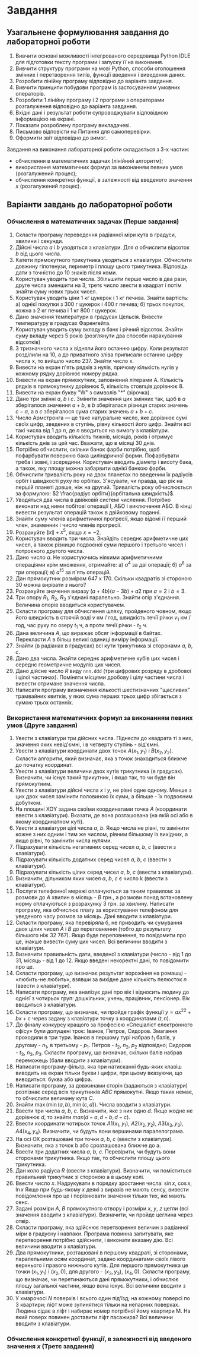 # Завдання
## Узагальнене формулювання завдання до лабораторної роботи 

1. Вивчити основні можливості інтегрованого середовища Python IDLE для підготовки тексту програми і запуску її на виконання. 
2. Вивчити структуру програми на мові Python, способи оголошення змінних і перетворення типів, функції введення і виведення даних. 
3. Розробити лінійну програму відповідно до варіанта завдання. 
4. Вивчити принципи побудови програм із застосуванням умовних операторів. 
5. Розробити 1 лінійну програму і 2 програми з операторами розгалуження відповідно до варіанта завдання. 
6. Вхідні дані і результат роботи супроводжувати відповідною інформацією на екрані. 
7. Показати розроблену програму викладачеві. 
8. Письмово відповісти на Питання для самоперевірки. 
9. Оформити звіт відповідно до вимог. 


Завдання на виконання лабораторної роботи складається з 3-х частин: 

- обчислення в математичних задачах (лінійний алгоритм); 
- використання математичних формул за виконанням певних умов (розгалужений процес); 
- обчислення конкретної функції, в залежності від введеного значення $х$ (розгалужений процес). 

## Варіанти завдань до лабораторної роботи 

### Обчислення в математичних задачах (Перше завдання) 

1. Скласти програму переведення радіанної міри кута в градуси, хвилини і секунди. 
2. Дійсні числа $a$ і $b$ уводяться з клавіатури. Для $a$ обчислити відсоток $b$ від цього числа. 
3. Катети прямокутного трикутника уводяться з клавіатури. Обчислити довжину гіпотенузи, периметр і площу цього трикутника. Відповідь дати з точністю до 10 знаків після коми. 
4. Користувач уводить три числа. Збільшити перше число в два рази, друге числа зменшити на 3, третє число звести в квадрат і потім знайти суму нових трьох чисел. 
5. Користувач уводить ціни 1 кг цукерок і 1 кг печива. Знайти вартість: а) однієї покупки з 300 г цукерок і 400 г печива; б) трьох покупок, кожна з 2 кг печива і 1 кг 800 г цукерок. 
6. Дано значення температури в градусах Цельсія. Вивести температуру в градусах Фаренгейта. 
7. Користувач уводить суму вкладу в банк і річний відсоток. Знайти суму вкладу через 5 років (розглянути два способи нарахування відсотків) 
8. З тризначного числа x відняли його останню цифру. Коли результат розділили на 10, а до приватного зліва приписали останню цифру числа x, то вийшло число 237. Знайти число x. 
9. Вивести на екран п'ять рядків з нулів, причому кількість нулів у кожному рядку дорівнює номеру рядка. 
10. Вивести на екран прямокутник, заповнений літерами А. Кількість рядків в прямокутнику дорівнює 5, кількість стовпців дорівнює 8. 
11. Вивести на екран букву "W" з символів "*" (зірочка). 
12. Дано три змінні $a$, $b$ і $c$. Змінити значення цих змінних так, щоб в $a$ зберігалося значення $a + b$, в $b$ зберігалася різниця старих значень $c-a$, а в $c$ зберігалося сума старих значень $a + b + c$. 
13. Число Армстронга — це таке натуральне число, яке дорівнює сумі своїх цифр, зведених в ступінь, рівну кількості його цифр. Знайти всі такі числа від 1 до $n$, де $n$ вводиться на вимогу з клавіатури. 
14. Користувач вводить кількість тижнів, місяців, років і отримує кількість днів за цей час. Вважати, що в місяці 30 днів. 
15. Потрібно обчислити, скільки банок фарби потрібно, щоб пофарбувати поверхню бака циліндричної форми. Пофарбувати треба і зовні, і зсередини. Користувач вводить діаметр і висоту бака, а також, яку площу можна забарвити однієї банкою фарби. 
16. Обчислити тривалість року на двох планетах по введеним їх радіусів орбіт і швидкості руху по орбітах. З'ясувати, чи правда, що рік на першій планеті довше, ніж на другий. Тривалість року обчислюється за формулою: $2 \frac{радіус орбіти}{орбітальна швидкість}$. 
17. Уводяться два числа в двійковій системі числення. Потрібно виконати над ними побітові операції І, АБО і виключення АБО. В кінці вивести результат операцій також в двійковому поданні. 
18. Знайти суму членів арифметичної прогресії, якщо відомі її перший член, знаменник і число членів прогресії. 
19. Розрахуйте $\|x\| + x^5$, якщо $x = -2$. 
20. Користувач вводить три числа. Знайдіть середнє арифметичне цих чисел, а також різницю подвоєної суми першого і третього чисел і потроєного другого числа. 
21. Дано число $a$. Не користуючись ніякими арифметичними операціями крім множення, отримайте: а) $a^4$ за дві операції; б) $a^6$ за три операції; в) $a^{15}$ за п'ять операцій. 
22. Дан прямокутник розміром 647 x 170. Скільки квадратів зі стороною 30 можна вирізати з нього? 
23. Розрахуйте значення виразу $(a + 4b)(a-3b) + a2$ при $a = 2$ і $b = 3$. 
24. Три опору $R_1$, $R_2$, $R_3$ з'єднані паралельно. Знайти опір з'єднання. Величина опорів вводиться користувачем. 
25. Скласти програму для обчислення шляху, пройденого човном, якщо його швидкість в стоячій воді $v$ км / год, швидкість течії річки $v_1$ км / год, час руху по озеру $t_1$ ч, а проти течії річки - $t_2$ ч. 
26. Дана величина $А$, що виражає обсяг інформації в байтах. Перекласти $А$ в більш великі одиниці виміру інформації. 
27. Знайти (в радіанах в градусах) всі кути трикутника зі сторонами $а$, $b$, $с$. 
28. Дано два числа. Знайти середнє арифметичне кубів цих чисел і середнє геометричне модулів цих чисел. 
29. Дано дійсне число $R$ виду `nnn.ddd` (три цифрових розряду в дробової і цілої частинах). Поміняти місцями дробову і цілу частини числа і вивести отримане значення числа. 
30. Написати програму визначення кількості шестизначних "щасливих" трамвайних квитків, у яких сума перших трьох цифр збігається з сумою трьох останніх. 

### Використання математичних формул за виконанням певних умов (Друге завдання) 

1. Увести з клавіатури три дійсних числа. Піднести до квадрата ті з них, значення яких невід'ємні, і в четверту ступінь - від'ємні. 
2. Увести з клавіатури координати двох точок $А (х_1, у_1)$ і $В (х_2, у_2)$. Скласти алгоритм, який визначає, яка з точок знаходиться ближче до початку координат. 
3. Увести з клавіатури величини двох кутів трикутника (в градусах). Визначити, чи існує такий трикутник, і якщо так, то чи буде він прямокутним. 
4. Увести з клавіатури дійсні числа $x$ і $у$, не рівні одне одному. Менше з цих двох чисел замінити половиною їх суми, а більше - їх подвоєним добутком. 
5. На площині ХОY задана своїми координатами точка $А$ (координати ввести з клавіатури). Вказати, де вона розташована (на якій осі або в якому координатном куті). 
6. Увести з клавіатури цілі числа $a$, $b$. Якщо числа не рівні, то замінити кожне з них одним і тим же числом, рівним більшому із вихідних, а якщо рівні, то замінити числа нулями. 
7. Підрахувати кількість негативних серед чисел $а$, $b$, $с$ (ввести з клавіатури). 
8. Підрахувати кількість додатних серед чисел $а$, $b$, $с$ (ввести з клавіатури). 
9. Підрахувати кількість цілих серед чисел $а$, $b$, $с$ (ввести з клавіатури). 
10. Визначити, дільником яких чисел $а$, $b$, $с$ є число k (ввести з клавіатури). 
11. Послуги телефонної мережі оплачуються за таким правилом: за розмови до $А$ хвилин в місяць - $В$ грн., а розмови понад встановлену норму оплачуються з розрахунку З грн. за хвилину. Написати програму, яка обчислює плату за користування телефоном для уведеного часу розмов за місяць. Дані вводити з клавіатури. 
12. Скласти програму, яка перевіряла б, не приводить чи сумування двох цілих чисел $А$ і $В$ до переповнення (тобто до результату більшого ніж 32 767). Якщо буде переповнення, то повідомити про це, інакше вивести суму цих чисел. Всі величини вводити з клавіатури. 
13. Визначити правильність дати, введеної з клавіатури (число - від 1 до 31, місяць - від 1 до 12.  Якщо введені некоректні дані, то повідомити про це. 
14. Скласти програму, що визначає результат ворожіння на ромашці - «любить-не любить», взявши за вихідне дане кількість пелюсток $n$ (ввести з клавіатури). 
15. Написати програму, яка аналізує дані про вік і відносить людину до однієї з чотирьох груп: дошкільник, учень, працівник, пенсіонер. Вік вводиться з клавіатури. 
16. Скласти програму, що визначає, чи пройде графік функції $у = ах^22 + b х + с$ через задану з клавіатури точку з координатами $(t, n)$. 
17. До фіналу конкурсу кращого за професією «Спеціаліст електронного офісу» були допущені троє: Іванов, Петров, Сидоров. Змагання проходили в три тури. Іванов в першому турі набрав $t_1$ балів, у другому - $n_1$, в третьому - $p_1$. Петров - $t_2$, $n_2$, $p_2$ відповідно; Сидоров - $t_3$, $n_3$, $p_3$. Скласти програму, що визначає, скільки балів набрав переможець (бали вводити з клавіатури). 
18. Написати програму-фільтр, яка при натисканні будь-яких клавіш виводить на екран тільки букви і цифри, при цьому вказуючи, що виводиться: буква або цифра. 
19. Написати програму, за довжинами сторін (задаються з клавіатури) розпізнає серед всіх трикутників $ABC$ прямокутні. Якщо таких немає, то обчислити величину кута $С$. 
20. Знайти $\max (\min (a, b), \min (c, d))$. Числа вводити з клавіатури. 
21. Ввести три числа $а$, $b$, $с$. Визначити, яке з них одно $d$. Якщо жодне не дорівнює $d$, то знайти $max (d - а, d -b, d-c)$. 
22. Ввести координати чотирьох точок $А1 (х_1, у_1)$, $А2 (x_2, у_2)$, $А3 (x_3, у_3)$, $А4 (х_4, у_4)$. Визначити, чи будуть вони вершинами паралелограма. 
23. На осі ОХ розташовані три точки $а$, $b$, $с$ (ввести з клавіатури). Визначити, яка з точок b або  cрозташована ближче до а. 
24. Ввести три додатних числа $а$, $b$, $с$. Перевірити, чи будуть вони сторонами трикутника. Якщо так, то обчислити площу цього трикутника. 
25. Дан коло радіуса $R$ (ввести з клавіатури). Визначити, чи поміститься правильний трикутник зі стороною а в цьому колі. 
26. Ввести число $х$. Надрукувати в порядку зростання числа: $\sin x$, $\cos x$, $\ln x$ 
Якщо при будь-якому $х$ деякі з виразів не мають сенсу, вивести повідомлення про це і порівнювати значення тільки тих, які мають сенс. 
27. Задані розміри $А$, $В$ прямокутного отвору і розміри $х$, $у$, $z$ цегли (всі значення вводити з клавіатури). Визначити, чи пройде цеглина через отвір. 
28. Скласти програму, яка здійснює перетворення величин з радіанної міри  в градусну і навпаки. Програма повинна запитувати, яке перетворення потрібно здійснити, і виконати вказану дію. Всі величини вводити з клавіатури. 
29. Два прямокутники, розташовані в першому квадраті, зі сторонами, паралельними осям координат, задано координатами своїх лівого верхнього і правого нижнього кутів. Для першого прямокутника це точки $(x_1, y_1)$ і $(х_2, 0)$, для другого - $(x_3, y_3)$, $(х_4, 0)$. Скласти програму, що визначає, чи перетинаються дані прямокутники, і обчислює площу загальної частини, якщо вона існує. Всі величини вводити з клавіатури. 
30. У хмарочосі $N$ поверхів і всього один під'їзд; на кожному поверсі по 3 квартири; ліфт може зупинятися тільки на непарних поверхах. Людина сідає в ліфт і набирає номер потрібної йому квартири М. На який поверх повинен доставити ліфт пасажира? Всі величини вводити з клавіатури. 

### Обчислення конкретної функції, в залежності від введеного значення $х$ (Третє завдання) 

